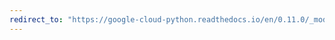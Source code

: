 ```yaml
---
redirect_to: "https://google-cloud-python.readthedocs.io/en/0.11.0/_modules/gcloud/bigquery/_helpers.html"
---
```

